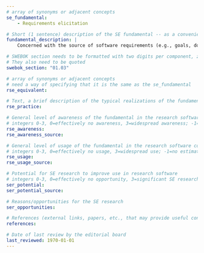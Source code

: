 ```yaml
---
# array of synonyms or adjacent concepts
se_fundamental:
    - Requirements elicitation

# Short (1 sentence) description of the SE fundamental -- as a convenience
fundamental_description: |
    Concerned with the source of software requirements (e.g., goals, domain knowledge, stakeholders, environment) and how to collect them using elicitation techniques (e.g., interviews, scenarios, prototypes, observation, user stories).

# SWEBOK section needs to be formatted with two digits per component, zero-filled so that they sort lexically as strings
# They also need to be quoted
swebok_section: "01.03"

# array of synonyms or adjacent concepts
# need a way of specifying that it is the same as the se_fundamental
rse_equivalent:

# Text, a brief description of the typical realizations of the fundamental, in RSE practice
rse_practice: 

# General level of awareness of the fundamental in the research software community
# integers 0-3, 0=effectively no awareness, 3=widespread awareness; -1=no estimate
rse_awareness: 
rse_awareness_source: 

# General level of usage of the fundamental in the research software community
# integers 0-3, 0=effectively no usage, 3=widespread use; -1=no estimate
rse_usage: 
rse_usage_source: 

# Potential for SE research to improve use in research software
# integers 0-3, 0=effectively no opportunity, 3=significant SE research beneficial; -1=no estimate
ser_potential: 
ser_potential_source: 

# Reasons/opportunities for the SE research
ser_opportunities: 

# References (external links, papers, etc., that may provide useful connections)
references:

# Date of last review by the editorial board
last_reviewed: 1970-01-01
---
```

